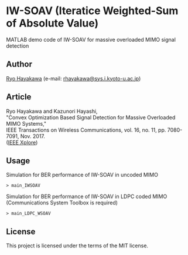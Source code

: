 # IW-SOAV (Iteratice Weighted-Sum of Absolute Value)
MATLAB demo code of IW-SOAV for massive overloaded MIMO signal detection

## Author
[Ryo Hayakawa](http://www.ip.info.eng.osaka-cu.ac.jp/~rhayakawa/index-e.html) (e-mail: rhayakawa@sys.i.kyoto-u.ac.jp)

## Article
Ryo Hayakawa and Kazunori Hayashi,  
"Convex Optimization Based Signal Detection for Massive Overloaded MIMO Systems,"  
IEEE Transactions on Wireless Communications, vol. 16, no. 11, pp. 7080-7091, Nov. 2017.  
([IEEE Xplore](https://ieeexplore.ieee.org/document/8013111/))

## Usage
Simulation for BER performance of IW-SOAV in uncoded MIMO  
```
> main_IWSOAV
```

Simulation for BER performance of IW-SOAV in LDPC coded MIMO (Communications System Toolbox is required)
```
> main_LDPC_WSOAV
```

## License
This project is licensed under the terms of the MIT license.
